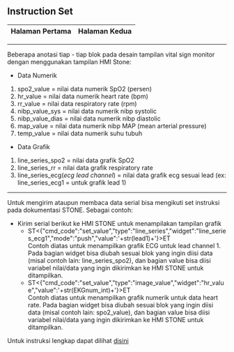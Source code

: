 ## Instruction Set

| Halaman Pertama | Halaman Kedua |
| --- | --- |


---
Beberapa anotasi tiap - tiap blok pada desain tampilan vital sign monitor dengan menggunakan tampilan HMI Stone:
- Data Numerik
1. spo2_value = nilai data numerik SpO2 (persen)
2. hr_value = nilai data numerik heart rate (bpm)
3. rr_value = nilai data respiratory rate (rpm)
4. nibp_value_sys = nilai data numerik nibp systolic
5. nibp_value_dias = nilai data numerik nibp diastolic
6. map_value = nilai data numerik nibp MAP (mean arterial pressure)
7. temp_value = nilai data numerik suhu tubuh

- Data Grafik
1. line_series_spo2 = nilai data grafik SpO2
2. line_series_rr = nilai data grafik respiratory rate
3. line_series_ecg(*ecg lead channel*) = nilai data grafik ecg sesuai lead (ex: line_series_ecg1 = untuk grafik lead 1)

---
Untuk mengirim ataupun membaca data serial bisa mengikuti set instruksi pada dokumentasi STONE. Sebagai contoh:
- Kirim serial berikut ke HMI STONE untuk menampilakan tampilan grafik
  - ST<{"cmd_code":"set_value","type":"line_series","widget":"line_series_ecg1","mode":"push","value":'+str(lead1)+'}>ET \
    Contoh diatas untuk menampilkan grafik ECG untuk lead channel 1. Pada bagian widget bisa diubah sesuai blok yang ingin diisi data (misal contoh lain: line_series_spo2), dan bagian value bisa diisi variabel nilai/data yang ingin dikirimkan ke HMI STONE untuk ditampilkan.
  - ST<{"cmd_code":"set_value","type":"image_value","widget":"hr_value","value":'+str(EKGnum_int)+'}>ET \
    Contoh diatas untuk menampilkan grafik numerik untuk data heart rate. Pada bagian widget bisa diubah sesuai blok yang ingin diisi data (misal contoh lain: spo2_value), dan bagian value bisa diisi variabel nilai/data yang ingin dikirimkan ke HMI STONE untuk ditampilkan.

Untuk instruksi lengkap dapat dilihat [disini](https://github.com/jidan-fikri/vital-sign-patient-monitoring/blob/71c8a120824c5e0fd543c57070f030e95487ef7c/stone-design/%23Instruction%20Sets%20V1.5RC-20220615.pdf)
